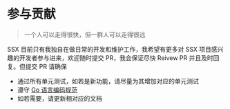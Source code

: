 # 参与贡献

> 一个人可以走得很快，但一群人可以走得很远

SSX 目前只有我独自在做日常的开发和维护工作，我希望有更多对 SSX 项目感兴趣的开发者参与进来，欢迎随时提交 PR，我会保证尽快 Reivew PR 并且及时回复。但提交 PR 请确保

- 通过所有单元测试，如若是新功能，请尽量为其增加对应的单元测试
- 遵守 [Go 语言编码规范](https://github.com/xxjwxc/uber_go_guide_cn)
- 如若需要，请更新相对应的文档
